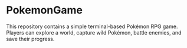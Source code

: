# PokemonGame
This repository contains a simple terminal-based Pokémon RPG game. Players can explore a world, capture wild Pokémon, battle enemies, and save their progress.

